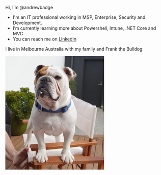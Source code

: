 Hi, I’m @andrewbadge
- I'm an IT professional working in MSP, Enterprise, Security and Development.  
- I’m currently learning more about Powershell, Intune, .NET Core and MVC
- You can reach me on [LinkedIn](https://www.linkedin.com/in/andrewbadge/)

I live in Melbourne Australia with my family and Frank the Bulldog

![Frank](https://github.com/andrewbadge/andrewbadge/blob/main/Images/Frank.png)

